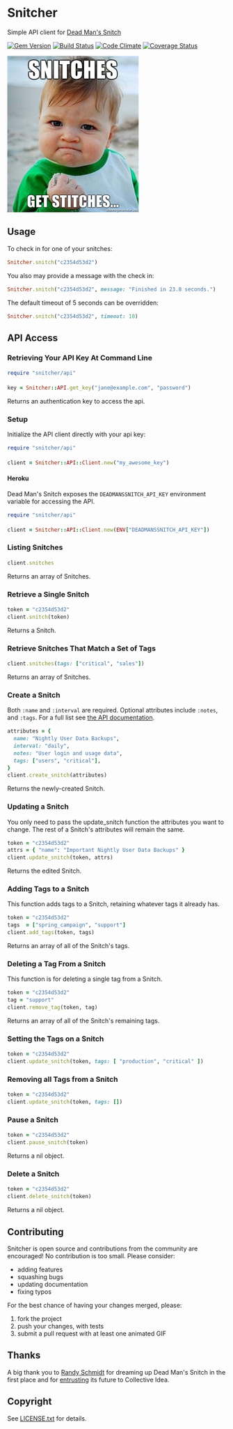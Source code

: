 # Snitcher

Simple API client for [Dead Man's Snitch](https://deadmanssnitch.com)

[![Gem Version](https://badge.fury.io/rb/snitcher.png)](http://badge.fury.io/rb/snitcher)
[![Build Status](https://travis-ci.org/deadmanssnitch/snitcher.png?branch=master)](https://travis-ci.org/deadmanssnitch/snitcher)
[![Code Climate](https://codeclimate.com/github/deadmanssnitch/snitcher.png)](https://codeclimate.com/github/deadmanssnitch/snitcher)
[![Coverage Status](https://coveralls.io/repos/deadmanssnitch/snitcher/badge.png)](https://coveralls.io/r/deadmanssnitch/snitcher)

![Snitches get Stitches](doc/get_them_stitches.jpg)

## Usage

To check in for one of your snitches:

```ruby
Snitcher.snitch("c2354d53d2")
```

You also may provide a message with the check in:

```ruby
Snitcher.snitch("c2354d53d2", message: "Finished in 23.8 seconds.")
```

The default timeout of 5 seconds can be overridden:

```ruby
Snitcher.snitch("c2354d53d2", timeout: 10)
```

## API Access

### Retrieving Your API Key At Command Line

```ruby
require "snitcher/api"

key = Snitcher::API.get_key("jane@example.com", "password")
```

Returns an authentication key to access the api.

### Setup

Initialize the API client directly with your api key:

```ruby
require "snitcher/api"

client = Snitcher::API::Client.new("my_awesome_key")
```

#### Heroku

Dead Man's Snitch exposes the `DEADMANSSNITCH_API_KEY` environment variable for
accessing the API.

```ruby
require "snitcher/api"

client = Snitcher::API::Client.new(ENV["DEADMANSSNITCH_API_KEY"])
```

### Listing Snitches

```ruby
client.snitches
```

Returns an array of Snitches.

### Retrieve a Single Snitch

```ruby
token = "c2354d53d2"
client.snitch(token)
```

Returns a Snitch.

### Retrieve Snitches That Match a Set of Tags

```ruby
client.snitches(tags: ["critical", "sales"])
```

Returns an array of Snitches.

### Create a Snitch

Both `:name` and `:interval` are required. Optional attributes include `:notes`,
and `:tags`. For a full list see [the API documentation](https://deadmanssnitch.com/docs/api/v1#creating-a-snitch).

```ruby
attributes = {
  name: "Nightly User Data Backups",
  interval: "daily",
  notes: "User login and usage data",
  tags: ["users", "critical"],
}
client.create_snitch(attributes)
```

Returns the newly-created Snitch.

### Updating a Snitch

You only need to pass the update_snitch function the attributes you want to
change. The rest of a Snitch's attributes will remain the same.

```ruby
token = "c2354d53d2"
attrs = { "name": "Important Nightly User Data Backups" }
client.update_snitch(token, attrs)
```

Returns the edited Snitch.

### Adding Tags to a Snitch

This function adds tags to a Snitch, retaining whatever tags it already has.

```ruby
token = "c2354d53d2"
tags  = ["spring_campaign", "support"]
client.add_tags(token, tags)
```

Returns an array of all of the Snitch's tags.

### Deleting a Tag From a Snitch

This function is for deleting a single tag from a Snitch.

```ruby
token = "c2354d53d2"
tag = "support"
client.remove_tag(token, tag)
```

Returns an array of all of the Snitch's remaining tags.

### Setting the Tags on a Snitch

```ruby
token = "c2354d53d2"
client.update_snitch(token, tags: [ "production", "critical" ])
```

### Removing all Tags from a Snitch

```ruby
token = "c2354d53d2"
client.update_snitch(token, tags: [])
```

### Pause a Snitch

```ruby
token = "c2354d53d2"
client.pause_snitch(token)
```

Returns a nil object.

### Delete a Snitch

```ruby
token = "c2354d53d2"
client.delete_snitch(token)
```

Returns a nil object.

## Contributing

Snitcher is open source and contributions from the community are encouraged! No
contribution is too small. Please consider:

* adding features
* squashing bugs
* updating documentation
* fixing typos

For the best chance of having your changes merged, please:

1. fork the project
2. push your changes, with tests
3. submit a pull request with at least one animated GIF

## Thanks

A big thank you to [Randy Schmidt](https://github.com/r38y) for dreaming up
Dead Man's Snitch in the first place and for
[entrusting](http://r38y.com/dead-mans-snitch-sold) its future to Collective
Idea.

## Copyright

See [LICENSE.txt](LICENSE.txt) for details.
